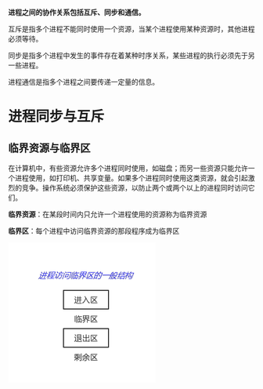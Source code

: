 **进程之间的协作关系包括互斥、同步和通信。**

互斥是指多个进程不能同时使用一个资源，当某个进程使用某种资源时，其他进程必须等待。

同步是指多个进程中发生的事件存在着某种时序关系，某些进程的执行必须先于另一些进程。

进程通信是指多个进程之间要传递一定量的信息。



# 进程同步与互斥

## 临界资源与临界区

在计算机中，有些资源允许多个进程同时使用，如磁盘；而另一些资源只能允许一个进程使用，如打印机、共享变量。如果多个进程同时使用这类资源，就会引起激烈的竞争。操作系统必须保护这些资源，以防止两个或两个以上的进程同时访问它们。

**临界资源**：在某段时间内只允许一个进程使用的资源称为临界资源

**临界区**：每个进程中访问临界资源的那段程序成为临界区

![](.\pict\进程访问临界区的一般结构.png)



